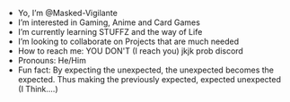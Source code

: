 - Yo, I’m @Masked-Vigilante
- I’m interested in Gaming, Anime and Card Games
- I’m currently learning STUFFZ and the way of Life
- I’m looking to collaborate on Projects that are much needed
- How to reach me: YOU DON'T (I reach you) jkjk prob discord
- Pronouns: He/Him
- Fun fact: By expecting the unexpected, the unexpected becomes the expected. Thus making the previously expected, expected unexpected (I Think....)

<!---
Masked-Vigilante/Masked-Vigilante is a ✨ special ✨ repository because its `README.md` (this file) appears on your GitHub profile.
You can click the Preview link to take a look at your changes.
--->
